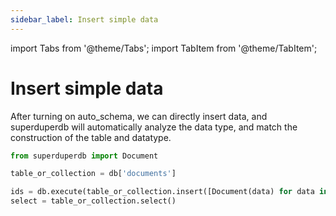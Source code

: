 ```yaml
---
sidebar_label: Insert simple data
---
```

import Tabs from '@theme/Tabs';
import TabItem from '@theme/TabItem';

<!-- TABS -->
# Insert simple data

After turning on auto_schema, we can directly insert data, and superduperdb will automatically analyze the data type, and match the construction of the table and datatype.

```python
from superduperdb import Document

table_or_collection = db['documents']

ids = db.execute(table_or_collection.insert([Document(data) for data in datas]))
select = table_or_collection.select()
```


